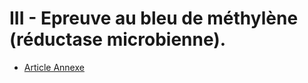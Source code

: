 # III - Epreuve au bleu de méthylène (réductase microbienne).

- [Article Annexe](article-annexe.md)
